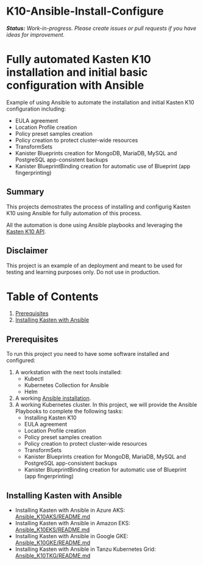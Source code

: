 # K10-Ansible-Install-Configure

***Status:** Work-in-progress. Please create issues or pull requests if you have ideas for improvement.*

# **Fully automated Kasten K10 installation and initial basic configuration with Ansible**
Example of using Ansible to automate the installation and initial Kasten K10 configuration including:
* EULA agreement
* Location Profile creation
* Policy preset samples creation
* Policy creation to protect cluster-wide resources
* TransformSets
* Kanister Blueprints creation for MongoDB, MariaDB, MySQL and PostgreSQL app-consistent backups
* Kanister BlueprintBinding creation for automatic use of Blueprint (app fingerprinting)

## Summary
This projects demostrates the process of installing and configurig Kasten K10 using Ansible for fully automation of this process.  

All the automation is done using Ansible playbooks and leveraging the [Kasten K10 API](https://docs.kasten.io/latest/api/cli.html).

## Disclaimer
This project is an example of an deployment and meant to be used for testing and learning purposes only. Do not use in production. 


# Table of Contents

1. [Prerequisites](#Prerequisites)
2. [Installing Kasten with Ansible](#Installing-Kasten-with-Ansible)



## Prerequisites
To run this project you need to have some software installed and configured: 
1. A workstation with the next tools installed:
	- Kubectl
	- Kubernetes Collection for Ansible
	- Helm
1. A working [Ansible installation](https://docs.ansible.com/ansible/latest/installation_guide/intro_installation.html).
1. A working Kubernetes cluster.  In this project, we will provide the Ansible Playbooks to complete the following tasks:
	- Installing Kasten K10
	- EULA agreement
	- Location Profile creation
	- Policy preset samples creation
	- Policy creation to protect cluster-wide resources
	- TransformSets
	- Kanister Blueprints creation for MongoDB, MariaDB, MySQL and PostgreSQL app-consistent backups
	- Kanister BlueprintBinding creation for automatic use of Blueprint (app fingerprinting)	


## Installing Kasten with Ansible
* Installing Kasten with Ansible in Azure AKS: [Ansible_K10AKS/README.md](Ansible_K10AKS/README.md)
* Installing Kasten with Ansible in Amazon EKS: [Ansible_K10EKS/README.md](Ansible_K10EKS/README.md)
* Installing Kasten with Ansible in Google GKE: [Ansible_K10GKE/README.md](Ansible_K10GKE/README.md)
* Installing Kasten with Ansible in Tanzu Kubernetes Grid: [Ansible_K10TKG/README.md](Ansible_K10TKG/README.md)